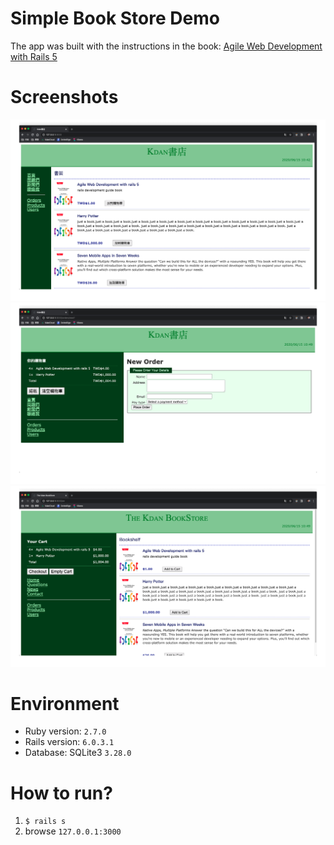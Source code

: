 # Simple Book Store Demo
The app was built with the instructions in the book: [Agile Web Development with Rails 5](https://www.amazon.com/Agile-Web-Development-Rails-5/dp/1680501712)

# Screenshots
![](https://github.com/shrimp509/ror-depot/blob/master/screenshots/home_page.png)
![](https://github.com/shrimp509/ror-depot/blob/master/screenshots/checkout.png)
![](https://github.com/shrimp509/ror-depot/blob/master/screenshots/international.png)

# Environment
* Ruby version: `2.7.0`
* Rails version: `6.0.3.1`
* Database: SQLite3 `3.28.0`

# How to run?
1. `$ rails s`
2. browse `127.0.0.1:3000`
